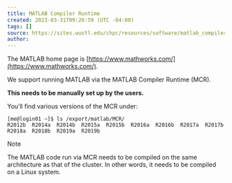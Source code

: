 ```yaml
---
title: MATLAB Compiler Runtime
created: 2023-03-31T09:26:59 (UTC -04:00)
tags: []
source: https://sites.wustl.edu/chpc/resources/software/matlab_compiler_runtime/
author:
---
```


The MATLAB home page is [https://www.mathworks.com/](https://www.mathworks.com/).

We support running MATLAB via the MATLAB Compiler Runtime (MCR).

**This needs to be manually set up by the users.**

You’ll find various versions of the MCR under:

```
[me@login01 ~]$ ls /export/matlab/MCR/
R2012b  R2014a  R2014b  R2015a  R2015b  R2016a  R2016b  R2017a  R2017b  R2018a  R2018b  R2019a  R2019b
```


> [!NOTE]
> The MATLAB code run via MCR needs to be compiled on the same architecture as that of the cluster. In other words, it needs to be compiled on a Linux system.
